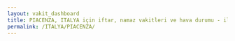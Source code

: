 ```yaml
---
layout: vakit_dashboard
title: PIACENZA, ITALYA için iftar, namaz vakitleri ve hava durumu - ilçe/eyalet seç
permalink: /ITALYA/PIACENZA/
---
```


<script type="text/javascript">
  var GLOBAL_COUNTRY = 'ITALYA';
  var GLOBAL_CITY = 'PIACENZA';
  var GLOBAL_STATE = '';
  var lat = 72;
  var lon = 21;
</script>
